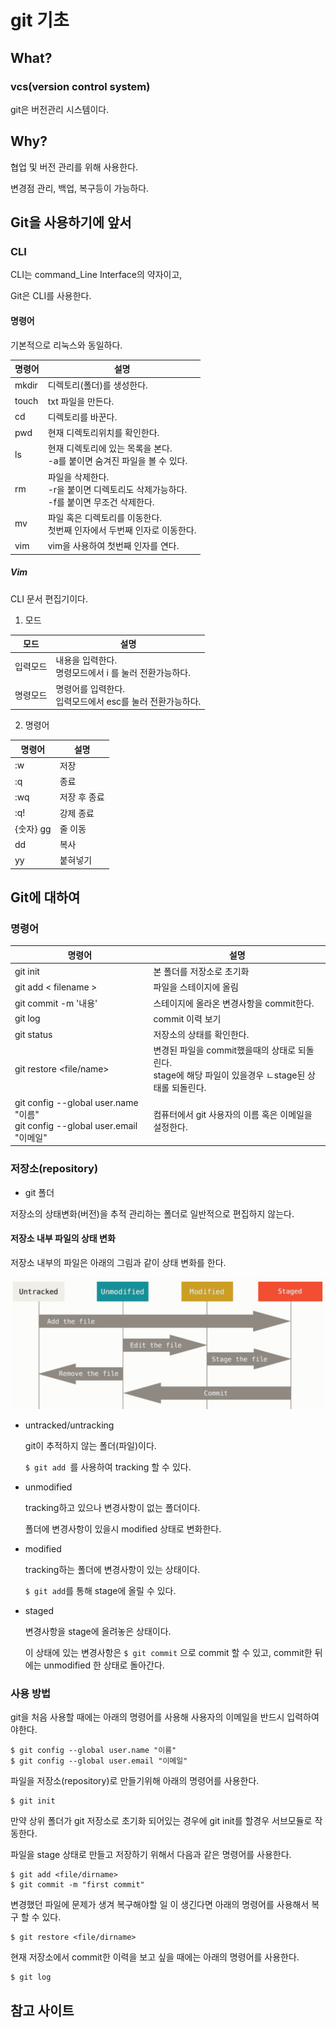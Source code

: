 # git 기초



## What?

### vcs(version control system)

git은 버전관리 시스템이다.



## Why?

협업 및 버전 관리를 위해 사용한다.

변경점 관리, 백업, 복구등이 가능하다.



## Git을 사용하기에 앞서

### CLI

CLI는 command_Line Interface의 약자이고,

Git은 CLI를 사용한다.



#### 명령어

기본적으로 리눅스와 동일하다.

| 명령어 | 설명                                                         |
| ------ | ------------------------------------------------------------ |
| mkdir  | 디렉토리(폴더)를 생성한다.                                   |
| touch  | txt 파일을 만든다.                                           |
| cd     | 디렉토리를 바꾼다.                                           |
| pwd    | 현재 디렉토리위치를 확인한다.                                |
| ls     | 현재 디렉토리에 있는 목록을 본다.<br />-a를 붙이면 숨겨진 파일을 볼 수 있다. |
| rm     | 파일을 삭제한다.<br />-r을 붙이면 디렉토리도 삭제가능하다.<br />-f를 붙이면 무조건 삭제한다. |
| mv     | 파일 혹은 디렉토리를 이동한다.<br />첫번째 인자에서 두번째 인자로 이동한다. |
| vim    | vim을 사용하여 첫번째 인자를 연다.                           |



##### Vim

CLI 문서 편집기이다.

1. 모드

| 모드     | 설명                                                         |
| -------- | ------------------------------------------------------------ |
| 입력모드 | 내용을 입력한다.<br />명령모드에서 i 를 눌러 전환가능하다.   |
| 명령모드 | 명령어를 입력한다.<br />입력모드에서 esc를 눌러 전환가능하다. |

2. 명령어

| 명령어    | 설명         |
| --------- | ------------ |
| :w        | 저장         |
| :q        | 종료         |
| :wq       | 저장 후 종료 |
| :q!       | 강제 종료    |
| {숫자} gg | 줄 이동      |
| dd        | 복사         |
| yy        | 붙혀넣기     |




## Git에 대하여

### 명령어


| 명령어                                                       | 설명                                                         |
| ------------------------------------------------------------ | ------------------------------------------------------------ |
| git init                                                     | 본 폴더를 저장소로 초기화                                    |
| git add < filename >                                         | 파일을 스테이지에 올림                                       |
| git commit -m '내용'                                         | 스테이지에 올라온 변경사항을 commit한다.                     |
| git log                                                      | commit 이력 보기                                             |
| git status                                                   | 저장소의 상태를 확인한다.                                    |
| git restore <file/name>                                      | 변경된 파일을 commit했을때의 상태로 되돌린다.<br />stage에 해당 파일이 있을경우 ㄴstage된 상태롤 되돌린다. |
| git config --global user.name "이름"<br/>git config --global user.email "이메일" | 컴퓨터에서 git 사용자의 이름 혹은 이메일을 설정한다.         |



### 저장소(repository)

* git 폴더

저장소의 상태변화(버전)을 추적 관리하는 폴더로 일반적으로 편집하지 않는다.

#### 저장소 내부 파일의 상태 변화

저장소 내부의 파일은 아래의 그림과 같이 상태 변화를 한다.

![image-20201229180743705](git_basic.assets/image-20201229180743705.png)

- untracked/untracking

  git이 추적하지 않는 폴더(파일)이다. 

  `$ git add `를 사용하여 tracking 할 수 있다.

- unmodified

  tracking하고 있으나 변경사항이 없는 폴더이다.

  폴더에 변경사항이 있을시 modified 상태로 변화한다.

- modified

  tracking하는 폴더에 변경사항이 있는 상태이다.

  `$ git add`를 통해 stage에 올릴 수 있다.

- staged

  변경사항을 stage에 올려놓은 상태이다.

  이 상태에 있는 변경사항은 ` $ git commit ` 으로 commit 할 수 있고, commit한 뒤에는 unmodified 한 상태로 돌아간다.



### 사용 방법

git을 처음 사용할 때에는 아래의 명령어를 사용해 사용자의 이메일을 반드시 입력하여야한다.

```
$ git config --global user.name "이름"
$ git config --global user.email "이메일"
```



파일을 저장소(repository)로 만들기위해 아래의 명령어를 사용한다.

```
$ git init
```

 만약 상위 폴더가 git 저장소로 초기화 되어있는 경우에 git init를 할경우 서브모듈로 작동한다.



파일을 stage 상태로 만들고 저장하기 위해서 다음과 같은 명령어를 사용한다.

```
$ git add <file/dirname>
$ git commit -m "first commit"
```



변경했던 파일에 문제가 생겨 복구해야할 일 이 생긴다면 아래의 명령어를 사용해서 복구 할 수 있다.

``` 
$ git restore <file/dirname>
```



현재 저장소에서 commit한 이력을 보고 싶을 때에는 아래의 명령어를 사용한다.

```
$ git log
```



## 참고 사이트

[깃 기본서]: http://git-scm.com/book/ko/v2


